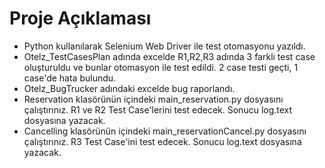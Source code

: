 # Proje Açıklaması

* Python kullanılarak Selenium Web Driver ile test otomasyonu yazıldı. 
* Otelz_TestCasesPlan adında excelde R1,R2,R3 adında 3 farklı test case oluşturuldu ve bunlar otomasyon ile test edildi. 2 case testi geçti, 1 case'de hata bulundu.
* Otelz_BugTrucker adındaki excelde bug raporlandı.
* Reservation klasörünün içindeki main_reservation.py dosyasını çalıştırınız. R1 ve R2 Test Case'lerini test edecek. Sonucu log.text dosyasına yazacak.
* Cancelling klasörünün içindeki main_reservationCancel.py dosyasını çalıştırınız. R3 Test Case'ini test edecek. Sonucu log.text dosyasına yazacak.
